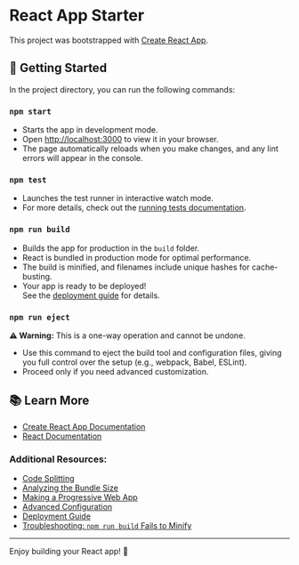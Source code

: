 # React App Starter

This project was bootstrapped with [Create React App](https://github.com/facebook/create-react-app).

## 🚀 Getting Started

In the project directory, you can run the following commands:

### `npm start`
- Starts the app in development mode.  
- Open [http://localhost:3000](http://localhost:3000) to view it in your browser.
- The page automatically reloads when you make changes, and any lint errors will appear in the console.

### `npm test`
- Launches the test runner in interactive watch mode.  
- For more details, check out the [running tests documentation](https://facebook.github.io/create-react-app/docs/running-tests).

### `npm run build`
- Builds the app for production in the `build` folder.  
- React is bundled in production mode for optimal performance.
- The build is minified, and filenames include unique hashes for cache-busting.  
- Your app is ready to be deployed!  
  See the [deployment guide](https://facebook.github.io/create-react-app/docs/deployment) for details.

### `npm run eject`
**⚠️ Warning:** This is a one-way operation and cannot be undone.  
- Use this command to eject the build tool and configuration files, giving you full control over the setup (e.g., webpack, Babel, ESLint).  
- Proceed only if you need advanced customization.  

## 📚 Learn More

- [Create React App Documentation](https://facebook.github.io/create-react-app/docs/getting-started)  
- [React Documentation](https://reactjs.org/)  

### Additional Resources:  
- [Code Splitting](https://facebook.github.io/create-react-app/docs/code-splitting)  
- [Analyzing the Bundle Size](https://facebook.github.io/create-react-app/docs/analyzing-the-bundle-size)  
- [Making a Progressive Web App](https://facebook.github.io/create-react-app/docs/making-a-progressive-web-app)  
- [Advanced Configuration](https://facebook.github.io/create-react-app/docs/advanced-configuration)  
- [Deployment Guide](https://facebook.github.io/create-react-app/docs/deployment)  
- [Troubleshooting: `npm run build` Fails to Minify](https://facebook.github.io/create-react-app/docs/troubleshooting#npm-run-build-fails-to-minify)  

---

Enjoy building your React app! 🎉
